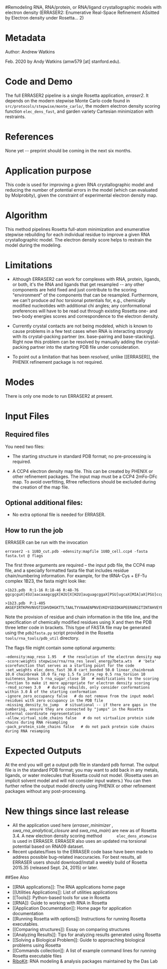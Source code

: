 #Remodeling RNA, RNA/protein, or RNA/ligand crystallographic models with electron density (ERRASER2: Enumerative Real-Space Refinement ASsitted by Electron density under Rosetta... 2)

Metadata
========

Author: Andrew Watkins

Feb. 2020 by Andy Watkins (amw579 [at] stanford.edu).

Code and Demo
=============

The full ERRASER2 pipeline is a single Rosetta application, *erraser2*. It depends on the modern stepwise Monte Carlo code found in `src/protocols/stepwise/monte_carlo/`, the modern electron density scoring function `elec_dens_fast`, and garden variety Cartesian minimization with restraints.


References
==========

None yet -- preprint should be coming in the next six months.

Application purpose
===========================================

This code is used for improving a given RNA crystallographic model and reducing the number of potential errors in the model (which can evaluated by Molprobity), given the constraint of experimental electron density map.

Algorithm
=========

This method pipelines Rosetta full-atom minimization and enumerative stepwise rebuilding for each individual residue to improve a given RNA crystallographic model. The electron density score helps to restrain the model during the modeling.

Limitations
===========

-   Although ERRASER2 can work for complexes with RNA, protein, ligands, or both, it's the RNA and ligands that get resampled -- any other components are held fixed and just contribute to the scoring "environment" of the components that can be resampled. Furthermore, we can't produce _ad hoc_ torsional potentials for, e.g., chemically modified nucleotides with additional chi angles; any conformational preferences will have to be read out through existing Rosetta one- and two-body energies scores and correspondence to the electron density.

-   Currently crystal contacts are not being modeled, which is known to cause problems in a few test cases when RNA is interacting strongly with its crystal-packing partner (ex. base-pairing and base-stacking). Right now this problem can be resolved by manually adding the crystal-packing partner into the starting PDB file under consideration.

-   To point out a limitation that has been _resolved_, unlike [[ERRASER]], the PHENIX refinement package is not required.

Modes
=====

There is only one mode to run ERRASER2 at present.

Input Files
===========

Required files
-------------

You need two files:

-   The starting structure in standard PDB format; no pre-processing is required.

-   A CCP4 electron density map file. This can be created by PHENIX or other refinement packages. The input map must be a CCP4 2mFo-DFc map. To avoid overfitting, Rfree reflections should be excluded during the creation of the map file.

Optional additional files:
--------------------------

-   No extra optional file is needed for ERRASER.

How to run the job
------------------

ERRASER can be run with the invocation

```
erraser2 -s 1U8D_cut.pdb -edensity:mapfile 1U8D_cell.ccp4 -fasta fasta.txt @ flags
```

The first three arguments are required – the input pdb file, the CCP4 map file, and a specially formatted fasta file that includes residue chain/numbering information. For example, for the tRNA-Cys + EF-Tu complex 1B23, the fasta might look like:

```
>1b23.pdb  R:1-16 R:18-46 R:48-76
ggcgcguX[4SU]aacaaagcggX[H2U]X[H2U]auguagcggaX[PSU]ugcaX[MIA]aX[PSU]ccgucuaguccggX[5MU]X[PSU]cgacuccggaacgcgccucca

>1b23.pdb  P:1-405
AKGEFIRTKPHVNVGTIGHVDHGKTTLTAALTYVAAAENPNVEVKDYGDIDKAPEERARGITINTAHVEYETAKRHYSHVDCPGHADYIKNMITGAAQMDGAILVVSAADGPMPQTREHILLARQVGVPYIVVFMNKVDMVDDPELLDLVEMEVRDLLNQYEFPGDEVPVIRGSALLALEEMHKNPKTKRGENEWVDKIWELLDAIDEYIPTPVRDVDKPFLMPVEDVFTITGRGTVATGRIERGKVKVGDEVEIVGLAPETRKTVVTGVEMHRKTLQEGIAGDNVGLLLRGVSREEVERGQVLAKPGSITPHTKFEASVYILKKEEGGRHTGFFTGYRPQFYFRTTDVTGVVRLPQGVEMVMPGDNVTFTVELIKPVALEEGLRFAIREGGRTVGAGVVTKILE
```

Note the provision of residue and chain information in the title line, and the specification of chemically modified residues using X and then the PDB three letter code in brackets. This type of FASTA file may be generated using the `pdb2fasta.py` script provided in the Rosetta `tools/rna_tools/pdb_util` directory.

The flags file might contain some optional arguments:

```
-edensity:map_reso 1.95   # the resolution of the electron density map
-score:weights stepwise/rna/rna_res_level_energy7beta.wts   # 'beta' scorefunction that serves as a starting point for the code
-set_weights elec_dens_fast 30.0 cart_bonded 50.0 linear_chainbreak 10.0 chainbreak 10.0 fa_rep 1.5 fa_intra_rep 0.5 rna_torsion 10 suiteness_bonus 5 rna_sugar_close 10   # modifications to the scoring function to make it more appropriate for electron density scoring
-rmsd_screen 3.0   # during rebuilds, only consider conformations within 3.0 Å of the starting conformation
-ignore_zero_occupancy false   # do not remove from the input model residues with zero occupancy in the PDB file
-missing_density_to_jump   # situational -- if there are gaps in the numbering, ensure they are connected by "jumps" in the Rosetta internal coordinate representation
-allow_virtual_side_chains false   # do not virtualize protein side chains during RNA resampling
-pack_protein_side_chains false   # do not pack protein side chains during RNA resamping
```

Expected Outputs
================

At the end you will get a output pdb file in standard pdb format. The output file is in the standard PDB format; you may want to add back in any metals, ligands, or water molecules that Rosetta could not model. (Rosetta uses an implicit solvent model and will not consider input waters.) You can then further refine the output model directly using PHENIX or other refinement packages without any post-processing.

New things since last release
=============================

* All the application used here (*erraser\_minimizer* , *swa\_rna\_analytical\_closure* and *swa\_rna\_main*) are new as of Rosetta 3.4. A new electron density scoring method `       elec_dens_atomwise      ` is used in ERRASER. ERRASER also uses an updated rna torsional potential based on RNA09 dataset. 
* Recent updates/fixes to the ERRASER code base have been made to address possible bug-related inaccuracies. For best results, all ERRASER users should download/install a weekly build of Rosetta 2015.35 (released Sept. 24, 2015) or later.


##See Also

* [[RNA applications]]: The RNA applications home page
* [[Utilities Applications]]: List of utilities applications
* [[Tools]]: Python-based tools for use in Rosetta
* [[RNA]]: Guide to working with RNA in Rosetta
* [[Application Documentation]]: Home page for application documentation
* [[Running Rosetta with options]]: Instructions for running Rosetta executables.
* [[Comparing structures]]: Essay on comparing structures
* [[Analyzing Results]]: Tips for analyzing results generated using Rosetta
* [[Solving a Biological Problem]]: Guide to approaching biological problems using Rosetta
* [[Commands collection]]: A list of example command lines for running Rosetta executable files
* [RiboKit](http://ribokit.github.io/): RNA modeling & analysis packages maintained by the Das Lab

